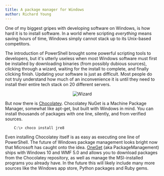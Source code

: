```yaml
---
title: A package manager for Windows
author: Richard Young
---
```

One of my biggest gripes with developing software on Windows, is how hard it is to install software. In a world where scripting *everything* means saving hours of time, Windows simply cannot stack up to its Unix-based competitors. <!--more-->

The introduction of PowerShell brought some powerful scripting tools to developers, but it's utterly useless when most Windows software must first be installed by downloading binaries (from possibly dubious sources), clicking through a wizard, waiting for the install to complete, and finally clicking finish. Updating your software is just as difficult. Most people do not truly understand how much of an inconvenience it is until they need to install their entire tech stack on 20 different servers.

<center>
  <img title="Wizard" src="{{ site.baseurl }}/images/wizard.jpg"/>
</center>

But now there is [Chocolatey](https://chocolatey.org/). Chocolatey NuGet is a Machine Package Manager, somewhat like apt-get, but built with Windows in mind. You can install thousands of packages with one line, silently, and from verified sources.

~~~bash
    C:\> choco install jre8
~~~

Even installing Chocolatey itself is as easy as executing one line of PowerShell. The future of Windows package management looks bright now that Microsoft has caught onto the idea. [OneGet](https://github.com/oneget/oneget) (aka PackageManagement) ships with Windows 10 and WMF 5.0 and allows you to download packages from the Chocolatey repository, as well as manage the MSI-installed programs you already have. In the future this will likely include many more sources like the Windows app store, Python packages and Ruby gems.
